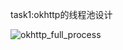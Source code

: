 task1:okhttp的线程池设计

![okhttp_full_process](https://github.com/xfmax/android_know/blob/master/Android%E5%BA%94%E7%94%A8%E5%B1%82/%E7%BD%91%E7%BB%9C%E7%BC%96%E7%A8%8B/image/okhttp_full_process.png)

